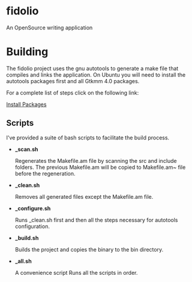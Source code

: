 # fidolio
An OpenSource writing application

# Building
The fidolio project uses the gnu autotools to generate a make file that compiles and links the application. On Ubuntu you will need to install the autotools packages first and all Gtkmm 4.0 packages.

For a complete list of steps click on the following link:


[Install Packages](https://terminalroot.com/how-to-install-gtkmm-4-on-ubuntu-2204/)

## Scripts
I've provided a suite of bash scripts to facilitate the build process.

- **_scan.sh**

	Regenerates the Makefile.am file by scanning the src and include folders. The previous Makefile.am will be copied to Makefile.am~ file before the regeneration.
- **_clean.sh**

	Removes all generated files except the Makefile.am file.	
- **_configure.sh**

	Runs _clean.sh first and then all the steps necessary for autotools configuration.
- **_build.sh**

	Builds the project and copies the binary to the bin directory.
- **_all.sh**

	A convenience script Runs all the scripts in order.
	